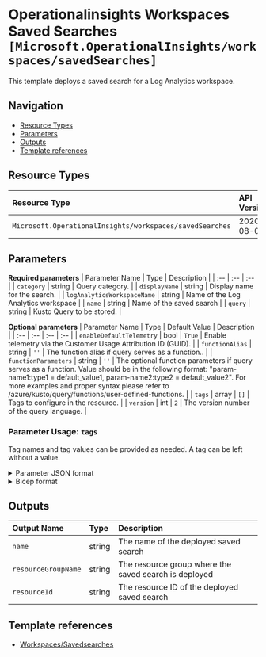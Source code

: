 # Operationalinsights Workspaces Saved Searches `[Microsoft.OperationalInsights/workspaces/savedSearches]`

This template deploys a saved search for a Log Analytics workspace.

## Navigation

- [Resource Types](#Resource-Types)
- [Parameters](#Parameters)
- [Outputs](#Outputs)
- [Template references](#Template-references)

## Resource Types

| Resource Type | API Version |
| :-- | :-- |
| `Microsoft.OperationalInsights/workspaces/savedSearches` | 2020-08-01 |

## Parameters

**Required parameters**
| Parameter Name | Type | Description |
| :-- | :-- | :-- |
| `category` | string | Query category. |
| `displayName` | string | Display name for the search. |
| `logAnalyticsWorkspaceName` | string | Name of the Log Analytics workspace |
| `name` | string | Name of the saved search |
| `query` | string | Kusto Query to be stored. |

**Optional parameters**
| Parameter Name | Type | Default Value | Description |
| :-- | :-- | :-- | :-- |
| `enableDefaultTelemetry` | bool | `True` | Enable telemetry via the Customer Usage Attribution ID (GUID). |
| `functionAlias` | string | `''` | The function alias if query serves as a function.. |
| `functionParameters` | string | `''` | The optional function parameters if query serves as a function. Value should be in the following format: "param-name1:type1 = default_value1, param-name2:type2 = default_value2". For more examples and proper syntax please refer to /azure/kusto/query/functions/user-defined-functions. |
| `tags` | array | `[]` | Tags to configure in the resource. |
| `version` | int | `2` | The version number of the query language. |


### Parameter Usage: `tags`

Tag names and tag values can be provided as needed. A tag can be left without a value.

<details>

<summary>Parameter JSON format</summary>

```json
"tags": {
    "value": {
        "Environment": "Non-Prod",
        "Contact": "test.user@testcompany.com",
        "PurchaseOrder": "1234",
        "CostCenter": "7890",
        "ServiceName": "DeploymentValidation",
        "Role": "DeploymentValidation"
    }
}
```

</details>

<details>

<summary>Bicep format</summary>

```bicep
tags: {
    Environment: 'Non-Prod'
    Contact: 'test.user@testcompany.com'
    PurchaseOrder: '1234'
    CostCenter: '7890'
    ServiceName: 'DeploymentValidation'
    Role: 'DeploymentValidation'
}
```

</details>
<p>

## Outputs

| Output Name | Type | Description |
| :-- | :-- | :-- |
| `name` | string | The name of the deployed saved search |
| `resourceGroupName` | string | The resource group where the saved search is deployed |
| `resourceId` | string | The resource ID of the deployed saved search |

## Template references

- [Workspaces/Savedsearches](https://docs.microsoft.com/en-us/azure/templates/Microsoft.OperationalInsights/2020-08-01/workspaces/savedSearches)
